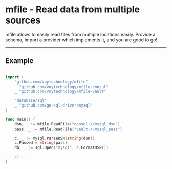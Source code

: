 # mfile - Read data from multiple sources

mfile allows to easily read files from multiple locations easily. Provide a
schema, import a provider which implements it, and you are good to go!

---

## Example

```go

import (
    "github.com/voytechnology/mfile"
    _ "github.com/voytechnology/mfile-consul"
    _ "github.com/voytechnology/mfile-vault"

    "database/sql"
    _ "github.com/go-sql-driver/mysql"
)

func main() {
    dsn, _ := mfile.ReadFile("consul://mysql_dsn")
    pass, _ := mfile.ReadFile("vault://mysql_pass")

    c, _ := mysql.ParseDSN(string(dsn))
    c.Passwd = string(pass)
    db, _ := sql.Open("mysql", c.FormatDSN())

    // ...
}
```